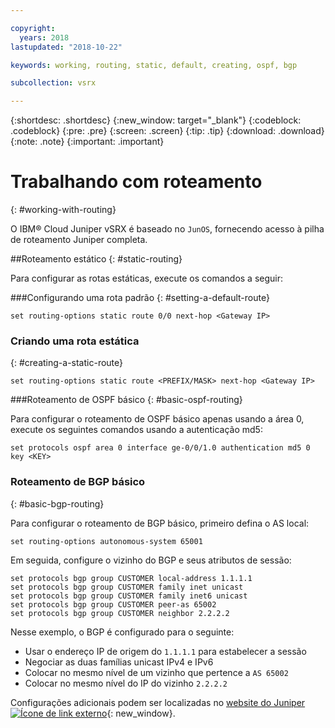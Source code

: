```yaml
---

copyright:
  years: 2018
lastupdated: "2018-10-22"

keywords: working, routing, static, default, creating, ospf, bgp

subcollection: vsrx

---
```


{:shortdesc: .shortdesc}
{:new_window: target="_blank"}
{:codeblock: .codeblock}
{:pre: .pre}
{:screen: .screen}
{:tip: .tip}
{:download: .download}
{:note: .note}
{:important: .important}

# Trabalhando com roteamento
{: #working-with-routing}

O IBM® Cloud Juniper vSRX é baseado no `JunOS`, fornecendo acesso à pilha de roteamento Juniper completa.

##Roteamento estático
{: #static-routing}

Para configurar as rotas estáticas, execute os comandos a seguir:

###Configurando uma rota padrão
{: #setting-a-default-route}

```
set routing-options static route 0/0 next-hop <Gateway IP>
```

### Criando uma rota estática
{: #creating-a-static-route}
```
set routing-options static route <PREFIX/MASK> next-hop <Gateway IP>
```  

###Roteamento de OSPF básico
{: #basic-ospf-routing}

Para configurar o roteamento de OSPF básico apenas usando a área 0, execute os seguintes comandos usando a autenticação md5:

```
set protocols ospf area 0 interface ge-0/0/1.0 authentication md5 0 key <KEY>
```

### Roteamento de BGP básico
{: #basic-bgp-routing}

Para configurar o roteamento de BGP básico, primeiro defina o AS local:

```
set routing-options autonomous-system 65001
```

Em seguida, configure o vizinho do BGP e seus atributos de sessão:

```
set protocols bgp group CUSTOMER local-address 1.1.1.1
set protocols bgp group CUSTOMER family inet unicast
set protocols bgp group CUSTOMER family inet6 unicast
set protocols bgp group CUSTOMER peer-as 65002
set protocols bgp group CUSTOMER neighbor 2.2.2.2
```

Nesse exemplo, o BGP é configurado para o seguinte:

* Usar o endereço IP de origem do `1.1.1.1` para estabelecer a sessão
* Negociar as duas famílias unicast IPv4 e IPv6
* Colocar no mesmo nível de um vizinho que pertence a `AS 65002`
* Colocar no mesmo nível do IP do vizinho `2.2.2.2`

Configurações adicionais podem ser localizadas no
[website
do Juniper ![Ícone de link externo](../../icons/launch-glyph.svg "Ícone de link externo")](https://www.juniper.net/documentation/en_US/junos11.4/information-products/topic-collections/config-guide-routing/config-guide-routing.pdf){: new_window}.
